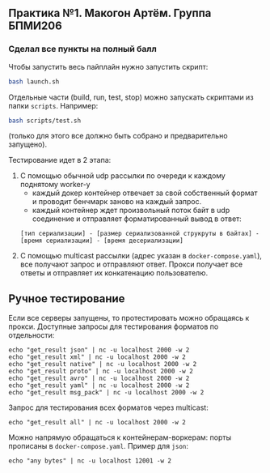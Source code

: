 ## Практика №1. Макогон Артём. Группа БПМИ206

### Сделал все пункты на полный балл

Чтобы запустить весь пайплайн нужно запустить скрипт:
```bash
bash launch.sh
```

Отдельные части (build, run, test, stop) можно запускать скриптами из папки `scripts`. Например: 
```bash
bash scripts/test.sh
```
(только для этого все должно быть собрано и предварительно запущено).

Тестирование идет в 2 этапа:

1. С помощью обычной udp рассылки по очереди к каждому поднятому worker-у 
    - каждый докер контейнер отвечает за свой собственный формат и проводит бенчмарк заново на каждый запрос.
    - каждый контейнер ждет произвольный поток байт в udp соединение и отправляет форматированный вывод в ответ: 
    ```
    [тип сериализации] - [размер сериализованной струкруты в байтах] - [время сериализации] - [время десериализации]
    ```
2. C помощью multicast рассылки (адрес указан в `docker-compose.yaml`), все получают запрос и отправляют ответ. Прокси получает все ответы и отправляет их конкатенацию пользователю.

## Ручное тестирование

Если все серверы запущены, то протестировать можно обращаясь к прокси. Доступные запросы для тестирования форматов по отдельности:
```
echo "get_result json" | nc -u localhost 2000 -w 2
echo "get_result xml" | nc -u localhost 2000 -w 2
echo "get_result native" | nc -u localhost 2000 -w 2
echo "get_result proto" | nc -u localhost 2000 -w 2
echo "get_result avro" | nc -u localhost 2000 -w 2
echo "get_result yaml" | nc -u localhost 2000 -w 2
echo "get_result msg_pack" | nc -u localhost 2000 -w 2
````

Запрос для тестирования всех форматов через multicast:
```
echo "get_result all" | nc -u localhost 2000 -w 2
```

Можно напрямую обращаться к контейнерам-воркерам: порты прописаны в `docker-compose.yaml`. Пример для `json`:
```
echo "any bytes" | nc -u localhost 12001 -w 2
```


